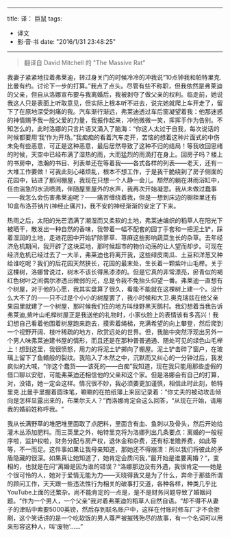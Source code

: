 
---
title: 译： 巨鼠
tags:
- 译文
- 影·音·书
date: "2016/1/31 23:48:25"
---

<!-- ![Rat](http://7xqdw6.com1.z0.glb.clouddn.com/rat.jpeg) -->

> 翻译自 David Mitchell 的 "The Massive Rat" 

<!-- more -->

我妻子紧紧地拉着弗莱迪，转过身关门的时候冷冷的冲我说“10点钟我和帕特里克.比曼有约。讨论下一步的打算。”我点了点头。尽管有些不称职，但我依然是弗莱迪的父亲，但自从洛娜宣布要与我离婚后，我被剥夺了做父亲的权利。临走前，她说我这人只是表面上听取意见，但实际上根本听不进去，说完她就爬上车开走了，留下了在原地深受刺痛的我。汽车渐行渐远，弗莱迪透过车后窗凝望着我：他那迷惑的神情赐予我一股父爱的力量，我振作起来，冲他微微一笑，挥挥手作为告别。不知怎么的，此时洛娜的只言片语又涌入了脑海：“你这人太过于自我，每次说话的时候都要用‘我’作为开场。”我痴痴的看着汽车走开，苦恼的想着这种片面式的中伤未免有些恶意，可正是这种恶意，最后居然导致了这种不归的结局！等我收回思绪的时候，天空中已经布满了湿热的雨，大而猛烈的雨滴打在身上。回房子吗？楼上的书房中，浩瀚的书目、列表单还在等着我——各式各样的列表——老天，还有一大堆工作要做！可我此刻心绪烦乱，根本不想工作，于是我干脆绕到了房子侧面的花园中，钻进了那间棚屋，我现在只想一个人静一会儿。颓然的躺在淋雨浴缸中，任由湍急的水流喷溅，伴随屋里屋外的水声，我再次开始凝思。我从未做过蠢事——我怎么会伤害弗莱迪呢？——痛苦缠绕着我，但是一想到床边的橱柜里还有10盒布洛芬钠片(神经止痛片)，我不安的神经渐渐的安定了下来。

热雨之后，太阳的光芒洒满了潮湿而又柔软的土地，弗莱迪编织的稻草人在阳光下被晒干，散发出一种自然的香味，我带着一幅不配套的园丁手套和一把泥土铲，踩着湿润的土地，走进花园中开始铲除蓼草、荨麻这些影响蔬菜生长的杂草。去年经济危机期间，我开辟了这块菜地，那时候超市的物价动荡的让人望而却步。可现在经济危机已经过去了一大半，弗莱迪也将离开我，这些绿皮南瓜、土豆和洋葱又种给谁吃呢？我们的后花园天然狭长，花园的最末处，生长着一颗紫叶山毛榉。关于这棵树，洛娜曾说过，树木不该长得黑漆漆的。但是它真的非常漂亮，瘀青似的褐红色树叶之间偶尔渗透出微弱的光，总是令我不免抬头仰望一番。弗莱迪一直想有个树屋，对于他的心愿，我其实盘算了很久，看能不能就在这棵树上建一个。没什么大不了的——只不过是个小小的树屋罢了，我小时候和大卫.奥克瑞兹在他父亲果园里就建了一个树屋，那时候我们住的地方叫绿野黑天鹅村。我幻想着当我告诉弗莱迪,紫叶山毛榉树屋正是我送他的礼物时，小家伙脸上的表情该有多高兴！我幻想自己看着他围着树屋跑来跑去，摸索着绳梯，充满希望的向上攀登，然后爬到一个视野开阔、枝叶稀疏的地方，欣赏远处的世界。但，我脑中突然浮现出另外一个男人味弗莱迪建书屋的情形，而且还是在那种普普通通、随处可见的绿色山毛榉上！想到这里，我很愤怒，用力的将泥土铲掷向了棚屋。泥土铲击碎了窗户，在玻璃上留下了鱼鳍般的裂纹。我陷入了木然之中，沉默而又纠心的一分钟过后，我发疯似的大喊，“你这个蠢货——该死的——白痴”我知道，现在我只能用那些虚假的借口聊以安慰，可能弗莱迪还相信他的父亲和这个家。但是洛娜会有自己的打算，对，没错，她一定会这样。情况很不妙，我必须要更加谨慎，相信此时此刻，帕特里克.比曼手里握着圆珠笔，唰唰的在拍纸簿上来回记录着：”你丈夫的被动攻击倾向是怎样显露出来的，布莱尔夫人？”而洛娜肯定会这么回答，“从现在开始，请用我的婚前姓称呼我。“

我从长满野草的堆肥堆里面取了点肥料，里面含有血、鱼刺以及骨头，然后开始给灌木丛添加肥料。而三英里之外，帕特里克将为洛娜列出几条要点：离婚的一般程序啦，监护权啦，财务分配与房产权，退休金和杂费，还有标准赡养费，如此等等，不一而足。这件事如果让我母亲知道，那她还不得崩溃：所以我们将彼此的矛盾隐藏的很深。如果真让她知道了，她肯定会质问我，”最开始是谁要离婚？“，变相的，也就是在问”离婚是因为谁的错误？“洛娜那边没有外遇，我很肯定——她是个很可怜的人，她对于爱情无能为力——天晓得我又是为了什么，奔命于那些所谓的顾问工作，天天跟一些违法性行为相关的破事打交道，各种各样，种类几乎比YouTube上面的还繁杂。尚不能肯定的一点是，是不是财务问题导致了婚姻问题。“作为一个男人，一个父亲”我对着弗莱迪的稻草人自然自语。“却不得不从妻子的津贴中索要5000英镑，然后存到联名账户中，这样在付账时修车厂才不会拒刷，这个笑话讲的是一个吃软饭的男人尊严被摧残殆尽的故事，有一个名词可以用来形容这种人，叫'废物'......”